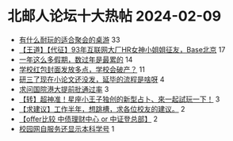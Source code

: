 # 北邮人论坛十大热帖 2024-02-09

- [有什么耐玩的适合聚会的桌游](https://bbs.byr.cn/article/BoardGame/57839) 33
- [【王道】【代征】93年互联网大厂HR女神小姐姐征友，Base北京](https://bbs.byr.cn/article/Friends/2050310) 17
- [一年这么多假期，数过年是最累的](https://bbs.byr.cn/article/Talking/6410427) 14
- [学校红包封面发放多点，学校会破产？](https://bbs.byr.cn/article/Picture/3358040) 11
- [研三了现在小论文还没发，延毕的流程是啥呀](https://bbs.byr.cn/article/Paper/48422) 4
- [求问国院港大提前批通过率](https://bbs.byr.cn/article/GoAbroad/396045) 3
- [【转】超神准！星座小王子独创的新型占卜、來一起試玩一下！](https://bbs.byr.cn/article/Constellations/326533) 3
- [【求建议】工作半年，想跳槽，求各位校友的建议。](https://bbs.byr.cn/article/WorkLife/1210546) 2
- [【offer比较 中债理财中心 or 中证登总部】](https://bbs.byr.cn/article/Job/2207144) 2
- [校园网自服务还显示本科学号](https://bbs.byr.cn/article/BUPTNet/108606) 1


